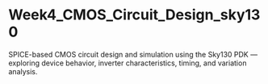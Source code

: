 # Week4_CMOS_Circuit_Design_sky130
SPICE-based CMOS circuit design and simulation using the Sky130 PDK — exploring device behavior, inverter characteristics, timing, and variation analysis.

